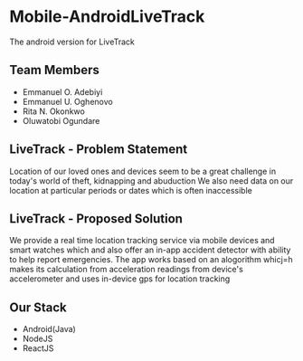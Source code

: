 # Mobile-AndroidLiveTrack
The android version for LiveTrack

## Team Members
- Emmanuel O. Adebiyi
- Emmanuel U. Oghenovo
- Rita N. Okonkwo
- Oluwatobi Ogundare

## LiveTrack - Problem Statement

Location of our loved ones and devices seem to be a great challenge in today's world of theft, kidnapping and abuduction
We also need data on our location at particular periods or dates which is often inaccessible

## LiveTrack - Proposed Solution
We provide a real time location tracking service via mobile devices and smart watches which and also offer an in-app accident detector 
with ability to help report emergencies. The app works based on an alogorithm whicj=h makes its calculation from acceleration readings from device's 
accelerometer and uses in-device gps for location tracking

## Our Stack
- Android(Java)
- NodeJS
- ReactJS
